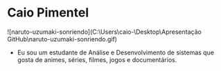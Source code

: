 # Caio Pimentel



![naruto-uzumaki-sonriendo](C:\Users\caio-\Desktop\Apresentação GitHub\naruto-uzumaki-sonriendo.gif)



- Eu sou um estudante de Análise e Desenvolvimento de sistemas que gosta de animes, séries, filmes, jogos e documentários.